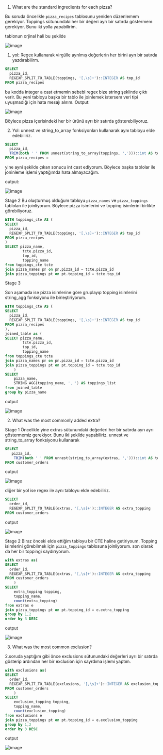 1. What are the standard ingredients for each pizza?

Bu soruda öncelikle `pizza_recipes` tablosunu yeniden düzenlemem gerekiyor. Toppings sütunundaki her bir değeri ayrı bir satırda göstermem gerekiyor. Bunu iki yolla yapabilirim.

tablonun orjinal hali bu şekilde 

![image](https://github.com/user-attachments/assets/78c56123-e642-4f56-a254-aeaa22afb5d2)

1. yol: Regex kullanarak virgülle ayrılmış değerlerin her birini ayrı bir satırda yazdırabilirm.

```sql
SELECT
  pizza_id,
  REGEXP_SPLIT_TO_TABLE(toppings, '[,\s]+')::INTEGER AS top_id
FROM pizza_recipes
```
bu kodda integer a cast etmemin sebebi regex bize string şeklinde çıktı verir. Bu yeni tabloyu başka bir tablo ile joinlemek istersem veri tipi uyuşmadığı için hata mesajı alırım.
Output:

![image](https://github.com/user-attachments/assets/75e68d29-1502-44ba-b022-f03e9200ced5)

Böylece pizza içerisindeki her bir ürünü ayrı bir satırda gösterebiliyoruz.

2. Yol: unnest ve string_to_array  fonksiyonları kullanarak aynı tabloyu elde edebiliriz.

```sql
SELECT 
  pizza_id,
  TRIM(both ' ' FROM unnest(string_to_array(toppings, ',')))::int AS topping_id
FROM pizza_recipes c
```
yine ayni şekilde çıkan sonucu int cast ediyorum. Böylece başka tablolar ile joninleme işlemi yaptığımda hata almayacağım.

output:

![image](https://github.com/user-attachments/assets/b53979d2-028c-4fcf-830b-a2d73cc6791c)


Stage 2
Bu oluşturmuş olduğum tabloyu `pizza_names` ve `pizza_toppings` tabloları ile joinliyorum. Böylece pizza isimlerini ve topping isimlerini birlikte görebiliyoruz.

```sql
WITH toppings_cte AS (
SELECT
  pizza_id,
  REGEXP_SPLIT_TO_TABLE(toppings, '[,\s]+')::INTEGER AS top_id
FROM pizza_recipes
)
SELECT pizza_name,
		tcte.pizza_id,
		top_id,
		topping_name
from toppings_cte tcte
join pizza_names pn on pn.pizza_id = tcte.pizza_id
join pizza_toppings pt on pt.topping_id = tcte.top_id
```

Stage 3

Son aşamada ise pizza isimlerine göre gruplayıp topping isimlerini string_agg fonksiyonu ile birleştiriyorum.

```sql
WITH toppings_cte AS (
SELECT
  pizza_id,
  REGEXP_SPLIT_TO_TABLE(toppings, '[,\s]+')::INTEGER AS top_id
FROM pizza_recipes
),
joined_table as (
SELECT pizza_name,
		tcte.pizza_id,
		top_id,
		topping_name
from toppings_cte tcte
join pizza_names pn on pn.pizza_id = tcte.pizza_id
join pizza_toppings pt on pt.topping_id = tcte.top_id
	)
SELECT
	pizza_name,
	STRING_AGG(topping_name, ', ') AS toppings_list
from joined_table
group by pizza_name
```
output

![image](https://github.com/user-attachments/assets/60eb45be-5bac-4fc2-b6ba-d02508f05017)

2. What was the most commonly added extra?

Stage 1
Öncelikle yine extras sütunundaki değerleri her bir satırda ayrı ayrı göstermemiz gerekiyor. Bunu iki şekilde yapabiliriz.
unnest ve string_to_array fonksiyonu kullanarak

```sql
SELECT 
   pizza_id,
    TRIM(both ' ' FROM unnest(string_to_array(extras, ',')))::int AS topping_id
FROM customer_orders
``` 
output 

![image](https://github.com/user-attachments/assets/1b591aa1-d7c8-4007-a167-1e42395185b7)


diğer bir yol ise
regex ile aynı tabloyu elde edebiliriz.
```sql
SELECT
  order_id,
  REGEXP_SPLIT_TO_TABLE(extras, '[,\s]+')::INTEGER AS extra_topping
FROM customer_orders
```
output 

![image](https://github.com/user-attachments/assets/55681660-2749-4f00-897a-2bde5de69f5d)

Stage 2
Biraz önceki elde ettiğim tabloyu bir CTE haline getiriyoum. Topping isimlerini görebilmek için `pizza_toppings` tablosuna joinliyorum. son olarak da her bir toppingi saydırıyorum.

```sql
with extras as(
SELECT
  order_id,
  REGEXP_SPLIT_TO_TABLE(extras, '[,\s]+')::INTEGER AS extra_topping
FROM customer_orders
	)
SELECT
	extra_topping topping,
	topping_name,
	count(extra_topping)
from extras e 
join pizza_toppings pt on pt.topping_id = e.extra_topping
group by 1,2
order by 3 DESC
```

output 

![image](https://github.com/user-attachments/assets/af87b381-f88c-4bb8-a877-c747aedae171)

3. What was the most common exclusion?

2.soruda yaptığım gibi önce exclusions sütunundaki değerleri ayrı bir satırda gösterip ardından her bir exclusion için sayrdıma işlemi yaptım.

```sql
with exclusions as(
SELECT
  order_id,
  REGEXP_SPLIT_TO_TABLE(exclusions, '[,\s]+')::INTEGER AS exclusion_topping
FROM customer_orders
	)
SELECT
	exclusion_topping topping,
	topping_name,
	count(exclusion_topping)
from exclusions e
join pizza_toppings pt on pt.topping_id = e.exclusion_topping
group by 1,2
order by 3 DESC
```
output 

![image](https://github.com/user-attachments/assets/a583bab0-0093-4a2d-829c-d8dfa8900614)
